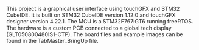 This project is a graphical user interface using touchGFX and STM32 CubeIDE. It is built on STM32 CubeIDE version 1.12.0 and touchGFX designer version 4.22.1.
The MCU is a STM32F767IGT6 running freeRTOS. The hardware is a custom PCB connected to a global tech display (GLT050800480IS1-CTP). The board files and example 
images can be found in the TabMaster_BringUp file.

